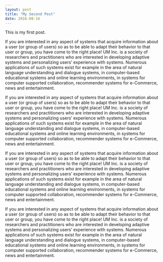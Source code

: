```yaml
---
layout: post
title: "My Second Post"
date: 2016-08-16
---
```


This is my first post.

If you are interested in any aspect of systems that acquire information about a user (or group of users) so as to be able to adapt their behavior to that user or group, you have come to the right place! UM Inc. is a society of researchers and practitioners who are interested in developing adaptive systems and personalizing users’ experience with systems. Numerous applications of such systems exist for example in the area of natural language understanding and dialogue systems, in computer-based educational systems and online learning environments, in systems for computer supported collaboration, recommender systems for e-Commerce, news and entertainment.

If you are interested in any aspect of systems that acquire information about a user (or group of users) so as to be able to adapt their behavior to that user or group, you have come to the right place! UM Inc. is a society of researchers and practitioners who are interested in developing adaptive systems and personalizing users’ experience with systems. Numerous applications of such systems exist for example in the area of natural language understanding and dialogue systems, in computer-based educational systems and online learning environments, in systems for computer supported collaboration, recommender systems for e-Commerce, news and entertainment.

If you are interested in any aspect of systems that acquire information about a user (or group of users) so as to be able to adapt their behavior to that user or group, you have come to the right place! UM Inc. is a society of researchers and practitioners who are interested in developing adaptive systems and personalizing users’ experience with systems. Numerous applications of such systems exist for example in the area of natural language understanding and dialogue systems, in computer-based educational systems and online learning environments, in systems for computer supported collaboration, recommender systems for e-Commerce, news and entertainment.

If you are interested in any aspect of systems that acquire information about a user (or group of users) so as to be able to adapt their behavior to that user or group, you have come to the right place! UM Inc. is a society of researchers and practitioners who are interested in developing adaptive systems and personalizing users’ experience with systems. Numerous applications of such systems exist for example in the area of natural language understanding and dialogue systems, in computer-based educational systems and online learning environments, in systems for computer supported collaboration, recommender systems for e-Commerce, news and entertainment.